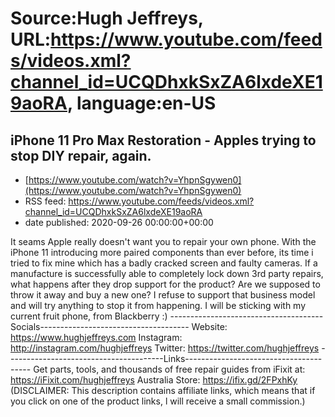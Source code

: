 # Source:Hugh Jeffreys, URL:https://www.youtube.com/feeds/videos.xml?channel_id=UCQDhxkSxZA6lxdeXE19aoRA, language:en-US

## iPhone 11 Pro Max Restoration - Apples trying to stop DIY repair, again.
 - [https://www.youtube.com/watch?v=YhpnSgywen0](https://www.youtube.com/watch?v=YhpnSgywen0)
 - RSS feed: https://www.youtube.com/feeds/videos.xml?channel_id=UCQDhxkSxZA6lxdeXE19aoRA
 - date published: 2020-09-26 00:00:00+00:00

It seams Apple really doesn't want you to repair your own phone. With the iPhone 11 introducing more paired components than ever before, its time i tried to fix mine which has a badly cracked screen and faulty cameras. 
If a manufacture is successfully able to completely lock down 3rd party repairs, what happens after they drop support for the product? Are we supposed to throw it away and buy a new one? I refuse to support that business model and will try anything to stop it from happening.
I will be sticking with my current fruit phone, from Blackberry :)
--------------------------------------Socials-------------------------------------
Website: https://www.hughjeffreys.com 
Instagram: http://instagram.com/hughjeffreys
Twitter: https://twitter.com/hughjeffreys
---------------------------------------Links---------------------------------------
Get parts, tools, and thousands of free repair guides from iFixit at: 
    https://iFixit.com/hughjeffreys
Australia Store: https://ifix.gd/2FPxhKy
(DISCLAIMER: This description contains affiliate links, which means that if you click on one of the product links, l will receive a small commission.)

